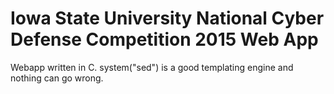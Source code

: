 # Iowa State University National Cyber Defense Competition 2015 Web App
Webapp written in C. system("sed") is a good templating engine and nothing can go wrong.
